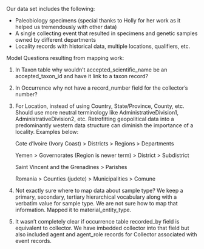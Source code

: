 Our data set includes the following:
   -	Paleobiology specimens (special thanks to Holly for her work as it helped us tremendously with other data)
   -	A single collecting event that resulted in specimens and genetic samples owned by different departments
   -	Locality records with historical data, multiple locations, qualifiers, etc.

Model Questions resulting from mapping work: 

1. In Taxon table why wouldn’t accepted_scientific_name be an accepted_taxon_id and have it link to a taxon record? 

2. In Occurrence why not have a record_number field for the collector’s number? 

3.  For Location, instead of using Country, State/Province, County, etc. Should use more neutral terminology like AdministrativeDivision1, AdministrativeDivision2, etc. Retrofitting geopolitical data into a predominantly western data structure can diminish the importance of a locality. Examples below: 

 
    Cote d’Ivoire (Ivory Coast) > Districts > Regions > Departments  

    Yemen > Governorates (Region is newer term) > District > Subdistrict 

    Saint Vincent and the Grenadines > Parishes  

    Romania > Counties (judete) > Municipalities > Comune   


4. Not exactly sure where to map data about sample type? We keep a primary, secondary, tertiary hierarchical vocabulary along with a verbatim value for sample type.  We are not sure how to map that information.  Mapped it to material_entity_type. 

5.  It wasn’t completely clear if occurrence table recorded_by field is equivalent to collector.  We have imbedded collector into that field but also included agent and agent_role records for Collector associated with event records. 
